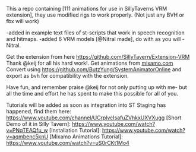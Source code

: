 This a repo containing [111 animations for use in SillyTaverns VRM extension], they use modified rigs to work properly. (Not just any BVH or fbx will work) 

-added in example text files of st-scripts that work in speech recognition and hitmaps.
-added 6 VRM models [@Nitral made], do with as you will -Nitral.

Get the extension from here https://github.com/SillyTavern/Extension-VRM Thank @keij for all his hard work!.
Get animations from [mixamo.com](https://www.mixamo.com/#/)
Convert using https://github.com/ButzYung/SystemAnimatorOnline and export as bvh for compatibility with the extension.

Have fun, and remember praise @keij for not only putting up with me- but all the time and effort he has spent to make this possible for all of you.

Tutorials will be added as soon as integration into ST Staging has happened, find them here: https://www.youtube.com/channel/UCrplvcIsafuZVhkxUXVXugg
[Short Demo of it in Silly Tavern]: https://www.youtube.com/watch?v=PNqTEAQfu_w
[Installation Tutorial]: https://www.youtube.com/watch?v=aqmbenc5knU
[Mixamo Animations Tutorial]: https://www.youtube.com/watch?v=uS0rCKt1Mo4
